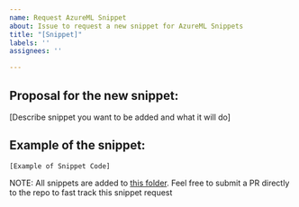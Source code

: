 ```yaml
---
name: Request AzureML Snippet
about: Issue to request a new snippet for AzureML Snippets
title: "[Snippet]"
labels: ''
assignees: ''

---
```


## Proposal for the new snippet: 
[Describe snippet you want to be added and what it will do]

## Example of the snippet:
```
[Example of Snippet Code]
```

NOTE:
All snippets are added to [this folder](https://github.com/Azure/azureml-web/tree/main/website/docs/vs-code-snippets). Feel free to submit a PR directly to the repo to fast track this snippet request
